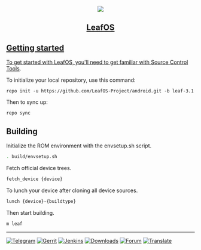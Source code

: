 <p align="center">
    <a href="https://github.com/LeafOS-Project">
    <img src="https://i.imgur.com/G0gNZxg.png"/>
</p>
<h2 align="center">LeafOS</h2>

Getting started
---------------
To get started with LeafOS, you'll need to get familiar with [Source Control Tools](https://source.android.com/setup/develop).

To initialize your local repository, use this command:
```
repo init -u https://github.com/LeafOS-Project/android.git -b leaf-3.1
```
Then to sync up:
```
repo sync
```

Building
--------
Initialize the ROM environment with the envsetup.sh script.
```bash
. build/envsetup.sh
```

Fetch official device trees.
```bash
fetch_device {device}
```

To lunch your device after cloning all device sources.
```bash
lunch {device}-{buildtype}
```

Then start building.
```bash
m leaf
```
---
[![Telegram](https://img.shields.io/badge/Telegram-2AABEE?style=flat-square&logo=telegram&logoWidth=15&logoColor=white)](https://telegram.dog/leafos)
[![Gerrit](https://img.shields.io/badge/Gerrit-0F9D58?style=flat-square&logo=git&logoWidth=15&logoColor=white)](https://review.leafos.org)
[![Jenkins](https://img.shields.io/badge/Jenkins-DB4437?style=flat-square&logo=jenkins&logoWidth=15&logoColor=white)](https://ci.leafos.org)
[![Downloads](https://img.shields.io/badge/Downloads-ff8c00?style=flat-square&logo=cloudways&logoWidth=15&logoColor=white)](https://dl.leafos.org)
[![Forum](https://img.shields.io/badge/Forum-1384FF?style=flat-square&logo=leaflet&logoWidth=15&logoColor=white)](https://forum.leafos.org)
[![Translate](https://img.shields.io/badge/Translate-174c3f?style=flat-square&logo=weblate&logoWidth=15&logoColor=white)](https://translate.leafos.org)
